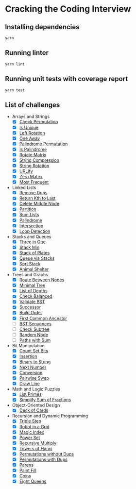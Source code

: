 # Cracking the Coding Interview

## Installing dependencies

```
yarn
```

## Running linter

```
yarn lint
```

## Running unit tests with coverage report

```
yarn test
```

## List of challenges

- Arrays and Strings
    - [x] [Check Permutation](https://github.com/SuNR0N/cracking-the-coding-interview/blob/master/src/arrays-and-strings/check-permutation.ts)
    - [x] [Is Unique](https://github.com/SuNR0N/cracking-the-coding-interview/blob/master/src/arrays-and-strings/is-unique.ts)
    - [x] [Left Rotation](https://github.com/SuNR0N/cracking-the-coding-interview/blob/master/src/arrays-and-strings/left-rotation.ts)
    - [x] [One Away](https://github.com/SuNR0N/cracking-the-coding-interview/blob/master/src/arrays-and-strings/one-away.ts)
    - [x] [Palindrome Permutation](https://github.com/SuNR0N/cracking-the-coding-interview/blob/master/src/arrays-and-strings/palindrome-permutation.ts)
    - [x] [Is Palindrome](https://github.com/SuNR0N/cracking-the-coding-interview/blob/master/src/arrays-and-strings/is-palindrome.ts)
    - [x] [Rotate Matrix](https://github.com/SuNR0N/cracking-the-coding-interview/blob/master/src/arrays-and-strings/rotate-matrix.ts)
    - [x] [String Compression](https://github.com/SuNR0N/cracking-the-coding-interview/blob/master/src/arrays-and-strings/string-compression.ts)
    - [x] [String Rotation](https://github.com/SuNR0N/cracking-the-coding-interview/blob/master/src/arrays-and-strings/string-rotation.ts)
    - [x] [URLify](https://github.com/SuNR0N/cracking-the-coding-interview/blob/master/src/arrays-and-strings/urlify.ts)
    - [x] [Zero Matrix](https://github.com/SuNR0N/cracking-the-coding-interview/blob/master/src/arrays-and-strings/zero-matrix.ts)
    - [x] [Most Frequent](https://github.com/SuNR0N/cracking-the-coding-interview/blob/master/src/arrays-and-strings/most-frequent.ts)
- Linked Lists
    - [x] [Remove Dups](https://github.com/SuNR0N/cracking-the-coding-interview/blob/master/src/linked-lists/remove-dups.ts)
    - [x] [Return Kth to Last](https://github.com/SuNR0N/cracking-the-coding-interview/blob/master/src/linked-lists/return-kth-to-last.ts)
    - [x] [Delete Middle Node](https://github.com/SuNR0N/cracking-the-coding-interview/blob/master/src/linked-lists/delete-middle-node.ts)
    - [x] [Partition](https://github.com/SuNR0N/cracking-the-coding-interview/blob/master/src/linked-lists/partition.ts)
    - [x] [Sum Lists](https://github.com/SuNR0N/cracking-the-coding-interview/blob/master/src/linked-lists/sum-lists.ts)
    - [x] [Palindrome](https://github.com/SuNR0N/cracking-the-coding-interview/blob/master/src/linked-lists/palindrome.ts)
    - [x] [Intersection](https://github.com/SuNR0N/cracking-the-coding-interview/blob/master/src/linked-lists/intersection.ts)
    - [x] [Loop Detection](https://github.com/SuNR0N/cracking-the-coding-interview/blob/master/src/linked-lists/loop-detection.ts)
- Stacks and Queues
    - [x] [Three in One](https://github.com/SuNR0N/cracking-the-coding-interview/blob/master/src/stacks-and-queues/three-in-one.ts)
    - [x] [Stack Min](https://github.com/SuNR0N/cracking-the-coding-interview/blob/master/src/stacks-and-queues/stack-min.ts)
    - [x] [Stack of Plates](https://github.com/SuNR0N/cracking-the-coding-interview/blob/master/src/stacks-and-queues/stack-of-plates.ts)
    - [x] [Queue via Stacks](https://github.com/SuNR0N/cracking-the-coding-interview/blob/master/src/stacks-and-queues/queue-via-stacks.ts)
    - [x] [Sort Stack](https://github.com/SuNR0N/cracking-the-coding-interview/blob/master/src/stacks-and-queues/sort-stack.ts)
    - [x] [Animal Shelter](https://github.com/SuNR0N/cracking-the-coding-interview/blob/master/src/stacks-and-queues/animal-shelter.ts)
- Trees and Graphs
    - [x] [Route Between Nodes](https://github.com/SuNR0N/cracking-the-coding-interview/blob/master/src/trees-and-graphs/route-between-nodes.ts)
    - [x] [Minimal Tree](https://github.com/SuNR0N/cracking-the-coding-interview/blob/master/src/trees-and-graphs/minimal-tree.ts)
    - [x] [List of Depths](https://github.com/SuNR0N/cracking-the-coding-interview/blob/master/src/trees-and-graphs/list-of-depths.ts)
    - [x] [Check Balanced](https://github.com/SuNR0N/cracking-the-coding-interview/blob/master/src/trees-and-graphs/check-balanced.ts)
    - [x] [Validate BST](https://github.com/SuNR0N/cracking-the-coding-interview/blob/master/src/trees-and-graphs/validate-bst.ts)
    - [x] [Successor](https://github.com/SuNR0N/cracking-the-coding-interview/blob/master/src/trees-and-graphs/successor.ts)
    - [x] [Build Order](https://github.com/SuNR0N/cracking-the-coding-interview/blob/master/src/trees-and-graphs/build-order.ts)
    - [x] [First Common Ancestor](https://github.com/SuNR0N/cracking-the-coding-interview/blob/master/src/trees-and-graphs/first-common-ancestor.ts)
    - [ ] [BST Sequences](https://github.com/SuNR0N/cracking-the-coding-interview/blob/master/src/trees-and-graphs/bst-sequences.ts)
    - [ ] [Check Subtree](https://github.com/SuNR0N/cracking-the-coding-interview/blob/master/src/trees-and-graphs/check-subtree.ts)
    - [ ] [Random Node](https://github.com/SuNR0N/cracking-the-coding-interview/blob/master/src/trees-and-graphs/random-node.ts)
    - [ ] [Paths with Sum](https://github.com/SuNR0N/cracking-the-coding-interview/blob/master/src/trees-and-graphs/paths-with-sum.ts)
- Bit Manipulation
    - [x] [Count Set Bits](https://github.com/SuNR0N/cracking-the-coding-interview/blob/master/src/bit-manipulation/count-set-bits.ts)
    - [x] [Insertion](https://github.com/SuNR0N/cracking-the-coding-interview/blob/master/src/bit-manipulation/insertion.ts)
    - [x] [Binary to String](https://github.com/SuNR0N/cracking-the-coding-interview/blob/master/src/bit-manipulation/binary-to-string.ts)
    - [x] [Next Number](https://github.com/SuNR0N/cracking-the-coding-interview/blob/master/src/bit-manipulation/next-number.ts)
    - [x] [Conversion](https://github.com/SuNR0N/cracking-the-coding-interview/blob/master/src/bit-manipulation/conversion.ts)
    - [x] [Pairwise Swap](https://github.com/SuNR0N/cracking-the-coding-interview/blob/master/src/bit-manipulation/pairwise-swap.ts)
    - [x] [Draw Line](https://github.com/SuNR0N/cracking-the-coding-interview/blob/master/src/bit-manipulation/draw-line.ts)
 - Math and Logic Puzzles
    - [x] [List Primes](https://github.com/SuNR0N/cracking-the-coding-interview/blob/master/src/math-and-logic-puzzles/list-primes.ts)
    - [x] [Simplify Sum of Fractions](https://github.com/SuNR0N/cracking-the-coding-interview/blob/master/src/math-and-logic-puzzles/simplify-sum-of-fractions.ts)
 - Object-Oriented Design
    - [x] [Deck of Cards](https://github.com/SuNR0N/cracking-the-coding-interview/blob/master/src/object-oriented-design/deck-of-cards)
- Recursion and Dynamic Programming
    - [x] [Triple Step](https://github.com/SuNR0N/cracking-the-coding-interview/blob/master/src/recursion-and-dynamic-programming/triple-step.ts)
    - [x] [Robot in a Grid](https://github.com/SuNR0N/cracking-the-coding-interview/blob/master/src/recursion-and-dynamic-programming/robot-in-a-grid.ts)
    - [x] [Magic Index](https://github.com/SuNR0N/cracking-the-coding-interview/blob/master/src/recursion-and-dynamic-programming/magic-index.ts)
    - [x] [Power Set](https://github.com/SuNR0N/cracking-the-coding-interview/blob/master/src/recursion-and-dynamic-programming/power-set.ts)
    - [x] [Recursive Multiply](https://github.com/SuNR0N/cracking-the-coding-interview/blob/master/src/recursion-and-dynamic-programming/recursive-multiply.ts)
    - [x] [Towers of Hanoi](https://github.com/SuNR0N/cracking-the-coding-interview/blob/master/src/recursion-and-dynamic-programming/towers-of-hanoi.ts)
    - [x] [Permutations without Dups](https://github.com/SuNR0N/cracking-the-coding-interview/blob/master/src/recursion-and-dynamic-programming/permutations-without-dups.ts)
    - [x] [Permutations with Dups](https://github.com/SuNR0N/cracking-the-coding-interview/blob/master/src/recursion-and-dynamic-programming/permutations-with-dups.ts)
    - [x] [Parens](https://github.com/SuNR0N/cracking-the-coding-interview/blob/master/src/recursion-and-dynamic-programming/parens.ts)
    - [x] [Paint Fill](https://github.com/SuNR0N/cracking-the-coding-interview/blob/master/src/recursion-and-dynamic-programming/paint-fill.ts)
    - [x] [Coins](https://github.com/SuNR0N/cracking-the-coding-interview/blob/master/src/recursion-and-dynamic-programming/coins.ts)
    - [x] [Eight Queens](https://github.com/SuNR0N/cracking-the-coding-interview/blob/master/src/recursion-and-dynamic-programming/eight-queens.ts)